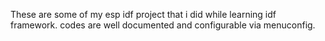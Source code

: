These are some of my esp idf project that i did while learning idf framework. codes are well documented and configurable via menuconfig.
